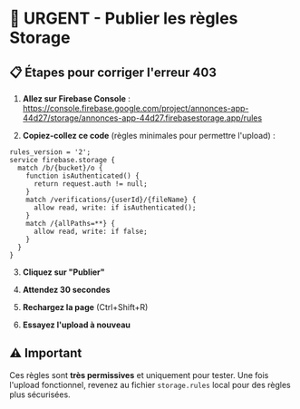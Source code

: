 # 🚨 URGENT - Publier les règles Storage

## 📋 Étapes pour corriger l'erreur 403

1. **Allez sur Firebase Console** :
   https://console.firebase.google.com/project/annonces-app-44d27/storage/annonces-app-44d27.firebasestorage.app/rules

2. **Copiez-collez ce code** (règles minimales pour permettre l'upload) :

```firebase
rules_version = '2';
service firebase.storage {
  match /b/{bucket}/o {
    function isAuthenticated() {
      return request.auth != null;
    }
    match /verifications/{userId}/{fileName} {
      allow read, write: if isAuthenticated();
    }
    match /{allPaths=**} {
      allow read, write: if false;
    }
  }
}
```

3. **Cliquez sur "Publier"**

4. **Attendez 30 secondes**

5. **Rechargez la page** (Ctrl+Shift+R)

6. **Essayez l'upload à nouveau**

## ⚠️ Important

Ces règles sont **très permissives** et uniquement pour tester. 
Une fois l'upload fonctionnel, revenez au fichier `storage.rules` local pour des règles plus sécurisées.

